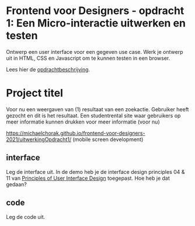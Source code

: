 # Frontend voor Designers - opdracht 1: Een Micro-interactie uitwerken en testen

Ontwerp een user interface voor een gegeven use case. Werk je ontwerp uit in HTML, CSS en Javascript om te kunnen testen in een browser.

Lees hier de [opdrachtbeschrijving](./opdrachtbeschrijving.md).


# Project titel
Voor nu een weergaven van (1) resultaat van een zoekactie. Gebruiker heeft gezocht en dit is het resultaat.
Een studentrental site waar gebruikers op meer informatie kunnen drukken voor meer informatie (voor nu)

https://michaelchorak.github.io/frontend-voor-designers-2021/uitwerkingOpdracht1/ (mobile screen development)

## interface
Leg de interface uit. In de demo heb je de interface design principles 04 & 11 van [Principles of User Interface Design](http://bokardo.com/principles-of-user-interface-design/) toegepast. Hoe heb je dat gedaan?


## code
Leg de code uit.
